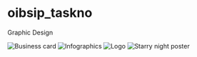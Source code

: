 # oibsip_taskno
Graphic Design

![Business card](https://github.com/Ruku20/oibsip_taskno/assets/162041000/3d1af171-c894-4105-9364-69067255e619)
![Infographics](https://github.com/Ruku20/oibsip_taskno/assets/162041000/9d20bbff-d50d-484f-86e7-3efdccaac267)
![Logo](https://github.com/Ruku20/oibsip_taskno/assets/162041000/51f5edba-078b-481a-8111-aa99bcf52042)
![Starry night poster](https://github.com/Ruku20/oibsip_taskno/assets/162041000/37bff9f6-e65e-4da9-bf84-ed61b94d387f)
